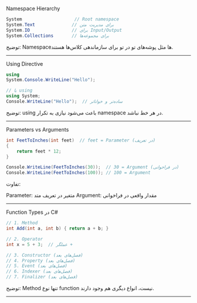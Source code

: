 Namespace Hierarchy

```csharp
System                    // Root namespace
System.Text              // برای مدیریت متن
System.IO                // برای Input/Output
System.Collections       // برای مجموعه‌ها
```
توضیح: Namespace‌ها مثل پوشه‌های تو در تو برای سازماندهی کلاس‌ها هستند.

--------------------------------------------------------------------------------------------------------------------------------------

Using Directive

```csharp
using
System.Console.WriteLine("Hello");

// با using
using System;
Console.WriteLine("Hello");  // ساده‌تر و خواناتر
```
توضیح: using باعث می‌شود نیازی به تکرار namespace در هر خط نباشد.

--------------------------------------------------------------------------------------------------------------------------------------

Parameters vs Arguments

```csharp
int FeetToInches(int feet)  // feet = Parameter (در تعریف)
{
    return feet * 12;
}

Console.WriteLine(FeetToInches(30));  // 30 = Argument (در فراخوانی)
Console.WriteLine(FeetToInches(100)); // 100 = Argument
```
تفاوت:

Parameter: متغیر در تعریف متد
Argument: مقدار واقعی در فراخوانی

--------------------------------------------------------------------------------------------------------------------------------------

Function Types در C#

```csharp
// 1. Method
int Add(int a, int b) { return a + b; }

// 2. Operator
int x = 5 + 3;  // عملگر +

// 3. Constructor (فصل‌های بعد)
// 4. Property (فصل‌های بعد)
// 5. Event (فصل‌های بعد)
// 6. Indexer (فصل‌های بعد)
// 7. Finalizer (فصل‌های بعد)
```

توضیح: Method تنها نوع function نیست، انواع دیگری هم وجود دارند.

--------------------------------------------------------------------------------------------------------------------------------------

















